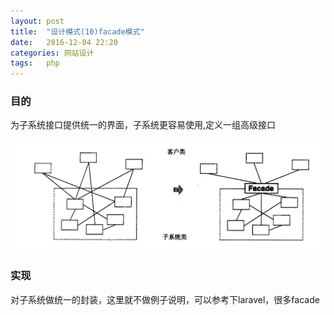 ```yaml
---
layout: post
title:  "设计模式(10)facade模式"
date:   2016-12-04 22:20
categories: 网站设计
tags:   php
---
```


###  目的

为子系统接口提供统一的界面，子系统更容易使用,定义一组高级接口



![facade](/images/design_patterns/facade.png)


###   实现


对子系统做统一的封装，这里就不做例子说明，可以参考下laravel，很多facade
